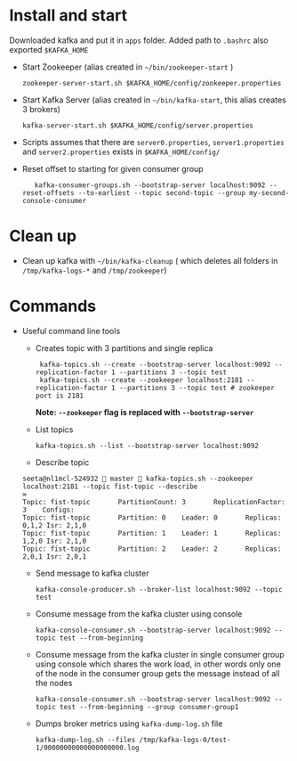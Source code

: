 # Install and start

  Downloaded kafka and put it in `apps` folder. Added path to `.bashrc` also exported `$KAFKA_HOME`

- Start Zookeeper (alias created in `~/bin/zookeeper-start` )

  ```
  zookeeper-server-start.sh $KAFKA_HOME/config/zookeeper.properties
  ```

- Start Kafka Server (alias created in `~/bin/kafka-start`, this alias creates 3 brokers)

  ```
  kafka-server-start.sh $KAFKA_HOME/config/server.properties
  ```

- Scripts assumes that there are `server0.properties`, `server1.properties` and `server2.properties` exists in `$KAFKA_HOME/config/`

- Reset offset to starting for given consumer group
  ```shell
     kafka-consumer-groups.sh --bootstrap-server localhost:9092 --reset-offsets --to-earliest --topic second-topic --group my-second-console-consumer
  ```

# Clean up

- Clean up kafka with `~/bin/kafka-cleanup` ( which deletes all folders in `/tmp/kafka-logs-*` and `/tmp/zookeeper`)


# Commands
- Useful command line tools

  - Creates topic with 3 partitions and single replica

    ```shell
     kafka-topics.sh --create --bootstrap-server localhost:9092 --replication-factor 1 --partitions 3 --topic test
     kafka-topics.sh --create --zookeeper localhost:2181 --replication-factor 1 --partitions 3 --topic test # zookeeper port is 2181
    ```
    
    __Note: `--zookeeper` flag is replaced with `--bootstrap-server`__

  - List topics

    ```
    kafka-topics.sh --list --bootstrap-server localhost:9092
    ```
    
  - Describe topic
  
  ```shell
  seeta@nl1mcl-524932  master  kafka-topics.sh --zookeeper localhost:2181 --topic fist-topic --describe                                                                      ∞
  Topic: fist-topic       PartitionCount: 3       ReplicationFactor: 3    Configs:
  Topic: fist-topic       Partition: 0    Leader: 0       Replicas: 0,1,2 Isr: 2,1,0
  Topic: fist-topic       Partition: 1    Leader: 1       Replicas: 1,2,0 Isr: 2,1,0
  Topic: fist-topic       Partition: 2    Leader: 2       Replicas: 2,0,1 Isr: 2,0,1
  ```

  - Send message to kafka cluster

    ```
    kafka-console-producer.sh --broker-list localhost:9092 --topic test
    ```

  - Consume message from the kafka cluster using console

    ```
    kafka-console-consumer.sh --bootstrap-server localhost:9092 --topic test --from-beginning
    ```

  - Consume message from the kafka cluster in single consumer group using console which shares the work load,
    in other words only one of the node in the consumer group gets the message instead of all the nodes

    ```
    kafka-console-consumer.sh --bootstrap-server localhost:9092 --topic test --from-beginning --group consumer-group1
    ```

  - Dumps broker metrics using `kafka-dump-log.sh` file
    ```
    kafka-dump-log.sh --files /tmp/kafka-logs-0/test-1/00000000000000000000.log
    ```
